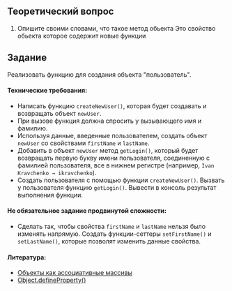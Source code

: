 ## Теоретический вопрос

1. Опишите своими словами, что такое метод обьекта
Это  свойство обьекта которое содержит новые функции

## Задание

Реализовать функцию для создания объекта "пользователь".

#### Технические требования:
- Написать функцию `createNewUser()`, которая будет создавать и возвращать объект `newUser`.
- При вызове функция должна спросить у вызывающего имя и фамилию.
- Используя данные, введенные пользователем, создать объект `newUser` со свойствами `firstName` и `lastName`.
- Добавить в объект `newUser` метод `getLogin()`, который будет возвращать первую букву имени пользователя, соединенную с фамилией пользователя, все в нижнем регистре (например, `Ivan Kravchenko → ikravchenko`).
- Создать пользователя с помощью функции `createNewUser()`. Вызвать у пользователя функцию `getLogin()`. Вывести в консоль результат выполнения функции.

#### Не обязательное задание продвинутой сложности:
- Сделать так, чтобы свойства `firstName` и `lastName` нельзя было изменять напрямую. Создать функции-сеттеры `setFirstName()` и `setLastName()`, которые позволят изменить данные свойства.

#### Литература:
- [Объекты как ассоциативные массивы](https://learn.javascript.ru/object)
- [Object.defineProperty()](https://developer.mozilla.org/ru/docs/Web/JavaScript/Reference/Global_Objects/Object/defineProperty)